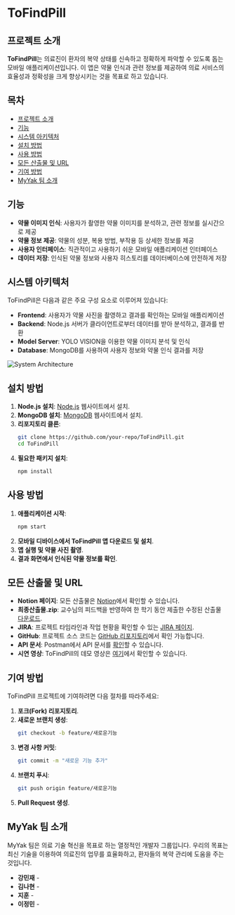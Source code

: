# ToFindPill

## 프로젝트 소개
**ToFindPill**는 의료진이 환자의 복약 상태를 신속하고 정확하게 파악할 수 있도록 돕는 모바일 애플리케이션입니다. 이 앱은 약물 인식과 관련 정보를 제공하여 의료 서비스의 효율성과 정확성을 크게 향상시키는 것을 목표로 하고 있습니다.

## 목차
- [프로젝트 소개](#프로젝트-소개)
- [기능](#기능)
- [시스템 아키텍처](#시스템-아키텍처)
- [설치 방법](#설치-방법)
- [사용 방법](#사용-방법)
- [모든 산출물 및 URL](#모든-산출물-및-url)
- [기여 방법](#기여-방법)
- [MyYak 팀 소개](#myyak-팀-소개)

## 기능
- **약물 이미지 인식**: 사용자가 촬영한 약물 이미지를 분석하고, 관련 정보를 실시간으로 제공
- **약물 정보 제공**: 약물의 성분, 복용 방법, 부작용 등 상세한 정보를 제공
- **사용자 인터페이스**: 직관적이고 사용하기 쉬운 모바일 애플리케이션 인터페이스
- **데이터 저장**: 인식된 약물 정보와 사용자 히스토리를 데이터베이스에 안전하게 저장

## 시스템 아키텍처
ToFindPill은 다음과 같은 주요 구성 요소로 이루어져 있습니다:

- **Frontend**: 사용자가 약물 사진을 촬영하고 결과를 확인하는 모바일 애플리케이션
- **Backend**: Node.js 서버가 클라이언트로부터 데이터를 받아 분석하고, 결과를 반환
- **Model Server**: YOLO VISION을 이용한 약물 이미지 분석 및 인식
- **Database**: MongoDB를 사용하여 사용자 정보와 약물 인식 결과를 저장


![System Architecture](https://github.com/ToFindPill/images/system.png)

## 설치 방법
1. **Node.js 설치**: [Node.js](https://nodejs.org) 웹사이트에서 설치.
2. **MongoDB 설치**: [MongoDB](https://www.mongodb.com) 웹사이트에서 설치.
3. **리포지토리 클론**:
    ```bash
    git clone https://github.com/your-repo/ToFindPill.git
    cd ToFindPill
    ```
4. **필요한 패키지 설치**:
    ```bash
    npm install
    ```

## 사용 방법
1. **애플리케이션 시작**:
    ```bash
    npm start
    ```
2. **모바일 디바이스에서 ToFindPill 앱 다운로드 및 설치**.
3. **앱 실행 및 약물 사진 촬영**.
4. **결과 화면에서 인식된 약물 정보를 확인**.

## 모든 산출물 및 URL
- **Notion 페이지**: 모든 산출물은 [Notion](https://acelab-welcome-docs.notion.site/93af934c5e3a40d9a3a321c4cd68e47f?pvs=4)에서 확인할 수 있습니다.
- **최종산출물.zip**: 교수님의 피드백을 반영하여 한 학기 동안 제출한 수정된 산출물 [다운로드](https://acelab-welcome-docs.notion.site/93af934c5e3a40d9a3a321c4cd68e47f?pvs=4).
- **JIRA**: 프로젝트 타임라인과 작업 현황을 확인할 수 있는 [JIRA 페이지](https://hanyang-team-myyak.atlassian.net/jira/software/projects/TFP/boards/1/timeline).
- **GitHub**: 프로젝트 소스 코드는 [GitHub 리포지토리](https://github.com/ToFindPill)에서 확인 가능합니다.
- **API 문서**: Postman에서 API 문서를 [확인](https://documenter.getpostman.com/view/35312530/2sA3XJkQGG#af7bf4fd-8223-46b8-b159-9cee17417e38)할 수 있습니다.
- **시연 영상**: ToFindPill의 데모 영상은 [여기](https://drive.google.com/file/d/1vfltQ23fjjwnockom5ljljJHykYkm9DI/view?usp=drive_link)에서 확인할 수 있습니다.

## 기여 방법
ToFindPill 프로젝트에 기여하려면 다음 절차를 따라주세요:

1. **포크(Fork) 리포지토리**.
2. **새로운 브랜치 생성**:
    ```bash
    git checkout -b feature/새로운기능
    ```
3. **변경 사항 커밋**:
    ```bash
    git commit -m "새로운 기능 추가"
    ```
4. **브랜치 푸시**:
    ```bash
    git push origin feature/새로운기능
    ```
5. **Pull Request 생성**.
## MyYak 팀 소개
MyYak 팀은 의료 기술 혁신을 목표로 하는 열정적인 개발자 그룹입니다. 우리의 목표는 최신 기술을 이용하여 의료진의 업무를 효율화하고, 환자들의 복약 관리에 도움을 주는 것입니다.

- **강민재** - 
- **김나현** - 
- **지훈** - 
- **이정민** -



